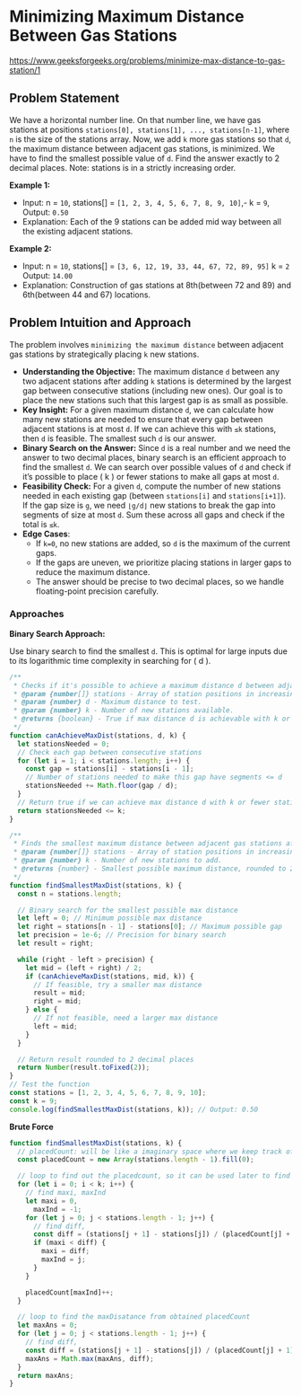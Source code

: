 # Minimizing Maximum Distance Between Gas Stations

https://www.geeksforgeeks.org/problems/minimize-max-distance-to-gas-station/1

## Problem Statement

We have a horizontal number line. On that number line, we have gas stations at positions `stations[0], stations[1], ..., stations[n-1]`,
where `n` is the size of the stations array.
Now, we add `k` more gas stations so that `d`, the maximum distance between adjacent gas stations, is minimized.
We have to find the smallest possible value of `d`. Find the answer exactly to 2 decimal places.
Note: stations is in a strictly increasing order.

**Example 1:**

- Input: n = `10`, stations[] = `[1, 2, 3, 4, 5, 6, 7, 8, 9, 10]`,- k = `9`, Output: `0.50`
- Explanation: Each of the 9 stations can be added mid way between all the existing adjacent stations.

**Example 2:**

- Input: n = `10`, stations[] = `[3, 6, 12, 19, 33, 44, 67, 72, 89, 95]` k = `2` Output: `14.00`
- Explanation: Construction of gas stations at 8th(between 72 and 89) and 6th(between 44 and 67) locations.

## Problem Intuition and Approach

The problem involves `minimizing the maximum distance` between adjacent gas stations by strategically placing `k` new stations.

- **Understanding the Objective:** The maximum distance `d` between any two adjacent stations after adding `k` stations is determined by the largest gap between consecutive stations (including new ones). Our goal is to place the new stations such that this largest gap is as small as possible.
- **Key Insight:** For a given maximum distance `d`, we can calculate how many new stations are needed to ensure that every gap between adjacent stations is at most `d`. If we can achieve this with `≤k` stations, then `d` is feasible. The smallest such `d` is our answer.
- **Binary Search on the Answer:** Since `d` is a real number and we need the answer to two decimal places, binary search is an efficient approach to find the smallest `d`. We can search over possible values of `d` and check if it’s possible to place ( k ) or fewer stations to make all gaps at most `d`.
- **Feasibility Check:** For a given `d`, compute the number of new stations needed in each existing gap (between `stations[i]` and `stations[i+1]`).
  If the gap size is `g`, we need `⌊g/d⌋` new stations to break the gap into segments of size at most `d`. Sum these across all gaps and check if the total is `≤k`.
- **Edge Cases**:
  - If `k=0`, no new stations are added, so `d` is the maximum of the current gaps.
  - If the gaps are uneven, we prioritize placing stations in larger gaps to reduce the maximum distance.
  - The answer should be precise to two decimal places, so we handle floating-point precision carefully.

### Approaches

**Binary Search Approach:**

Use binary search to find the smallest `d`. This is optimal for large inputs due to its logarithmic time complexity in searching for ( d ).

```javascript
/**
 * Checks if it's possible to achieve a maximum distance d between adjacent stations with k or fewer new stations.
 * @param {number[]} stations - Array of station positions in increasing order.
 * @param {number} d - Maximum distance to test.
 * @param {number} k - Number of new stations available.
 * @returns {boolean} - True if max distance d is achievable with k or fewer stations.
 */
function canAchieveMaxDist(stations, d, k) {
  let stationsNeeded = 0;
  // Check each gap between consecutive stations
  for (let i = 1; i < stations.length; i++) {
    const gap = stations[i] - stations[i - 1];
    // Number of stations needed to make this gap have segments <= d
    stationsNeeded += Math.floor(gap / d);
  }
  // Return true if we can achieve max distance d with k or fewer stations
  return stationsNeeded <= k;
}

/**
 * Finds the smallest maximum distance between adjacent gas stations after adding k stations.
 * @param {number[]} stations - Array of station positions in increasing order.
 * @param {number} k - Number of new stations to add.
 * @returns {number} - Smallest possible maximum distance, rounded to 2 decimal places.
 */
function findSmallestMaxDist(stations, k) {
  const n = stations.length;

  // Binary search for the smallest possible max distance
  let left = 0; // Minimum possible max distance
  let right = stations[n - 1] - stations[0]; // Maximum possible gap
  let precision = 1e-6; // Precision for binary search
  let result = right;

  while (right - left > precision) {
    let mid = (left + right) / 2;
    if (canAchieveMaxDist(stations, mid, k)) {
      // If feasible, try a smaller max distance
      result = mid;
      right = mid;
    } else {
      // If not feasible, need a larger max distance
      left = mid;
    }
  }

  // Return result rounded to 2 decimal places
  return Number(result.toFixed(2));
}
// Test the function
const stations = [1, 2, 3, 4, 5, 6, 7, 8, 9, 10];
const k = 9;
console.log(findSmallestMaxDist(stations, k)); // Output: 0.50
```

**Brute Force**

```javascript
function findSmallestMaxDist(stations, k) {
  // placedCount: will be like a imaginary space where we keep track of how many stations are placed
  const placedCount = new Array(stations.length - 1).fill(0);

  // loop to find out the placedcount, so it can be used later to find the maxDistance
  for (let i = 0; i < k; i++) {
    // find maxi, maxInd
    let maxi = 0,
      maxInd = -1;
    for (let j = 0; j < stations.length - 1; j++) {
      // find diff,
      const diff = (stations[j + 1] - stations[j]) / (placedCount[j] + 1);
      if (maxi < diff) {
        maxi = diff;
        maxInd = j;
      }
    }

    placedCount[maxInd]++;
  }

  // loop to find the maxDisatance from obtained placedCount
  let maxAns = 0;
  for (let j = 0; j < stations.length - 1; j++) {
    // find diff,
    const diff = (stations[j + 1] - stations[j]) / (placedCount[j] + 1);
    maxAns = Math.max(maxAns, diff);
  }
  return maxAns;
}
```
